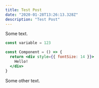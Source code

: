 ```yaml
---
title: Test Post
date: "2020-01-28T13:26:13.328Z"
description: "Test Post"
---
```


Some text.

```jsx
const variable = 123

const Component = () => {
  return <div style={{ fontSize: 14 }}>
    Hello!
  </div>
}
```

Some other text.